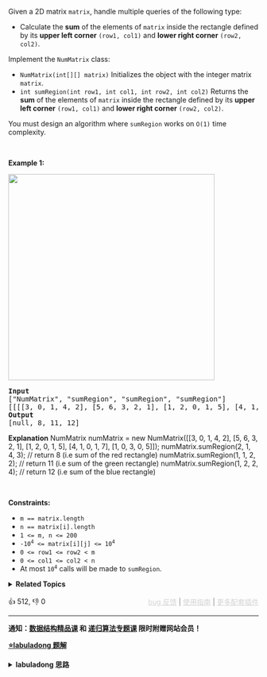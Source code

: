 <p>Given a 2D matrix <code>matrix</code>, handle multiple queries of the following type:</p>

<ul> 
 <li>Calculate the <strong>sum</strong> of the elements of <code>matrix</code> inside the rectangle defined by its <strong>upper left corner</strong> <code>(row1, col1)</code> and <strong>lower right corner</strong> <code>(row2, col2)</code>.</li> 
</ul>

<p>Implement the <code>NumMatrix</code> class:</p>

<ul> 
 <li><code>NumMatrix(int[][] matrix)</code> Initializes the object with the integer matrix <code>matrix</code>.</li> 
 <li><code>int sumRegion(int row1, int col1, int row2, int col2)</code> Returns the <strong>sum</strong> of the elements of <code>matrix</code> inside the rectangle defined by its <strong>upper left corner</strong> <code>(row1, col1)</code> and <strong>lower right corner</strong> <code>(row2, col2)</code>.</li> 
</ul>

<p>You must design an algorithm where <code>sumRegion</code> works on <code>O(1)</code> time complexity.</p>

<p>&nbsp;</p> 
<p><strong class="example">Example 1:</strong></p> 
<img alt="" src="https://assets.leetcode.com/uploads/2021/03/14/sum-grid.jpg" style="width: 415px; height: 415px;" /> 
<pre>
<strong>Input</strong>
["NumMatrix", "sumRegion", "sumRegion", "sumRegion"]
[[[[3, 0, 1, 4, 2], [5, 6, 3, 2, 1], [1, 2, 0, 1, 5], [4, 1, 0, 1, 7], [1, 0, 3, 0, 5]]], [2, 1, 4, 3], [1, 1, 2, 2], [1, 2, 2, 4]]
<strong>Output</strong>
[null, 8, 11, 12]
</pre>

<strong>Explanation</strong>
NumMatrix numMatrix = new NumMatrix([[3, 0, 1, 4, 2], [5, 6, 3, 2, 1], [1, 2, 0, 1, 5], [4, 1, 0, 1, 7], [1, 0, 3, 0, 5]]);
numMatrix.sumRegion(2, 1, 4, 3); // return 8 (i.e sum of the red rectangle)
numMatrix.sumRegion(1, 1, 2, 2); // return 11 (i.e sum of the green rectangle)
numMatrix.sumRegion(1, 2, 2, 4); // return 12 (i.e sum of the blue rectangle)
</pre>

<p>&nbsp;</p> 
<p><strong>Constraints:</strong></p>

<ul> 
 <li><code>m == matrix.length</code></li> 
 <li><code>n == matrix[i].length</code></li> 
 <li><code>1 &lt;= m, n &lt;= 200</code></li> 
 <li><code>-10<sup>4</sup> &lt;= matrix[i][j] &lt;= 10<sup>4</sup></code></li> 
 <li><code>0 &lt;= row1 &lt;= row2 &lt; m</code></li> 
 <li><code>0 &lt;= col1 &lt;= col2 &lt; n</code></li> 
 <li>At most <code>10<sup>4</sup></code> calls will be made to <code>sumRegion</code>.</li> 
</ul>

<details><summary><strong>Related Topics</strong></summary>设计 | 数组 | 矩阵 | 前缀和</details><br>

<div>👍 512, 👎 0<span style='float: right;'><span style='color: gray;'><a href='https://github.com/labuladong/fucking-algorithm/discussions/939' target='_blank' style='color: lightgray;text-decoration: underline;'>bug 反馈</a> | <a href='https://labuladong.gitee.io/article/fname.html?fname=jb插件简介' target='_blank' style='color: lightgray;text-decoration: underline;'>使用指南</a> | <a href='https://labuladong.github.io/algo/images/others/%E5%85%A8%E5%AE%B6%E6%A1%B6.jpg' target='_blank' style='color: lightgray;text-decoration: underline;'>更多配套插件</a></span></span></div>

<div id="labuladong"><hr>

**通知：[数据结构精品课](https://aep.h5.xeknow.com/s/1XJHEO) 和 [递归算法专题课](https://aep.xet.tech/s/3YGcq3) 限时附赠网站会员！**



<p><strong><a href="https://labuladong.gitee.io/article/slug.html?slug=range-sum-query-2d-immutable" target="_blank">⭐️labuladong 题解</a></strong></p>
<details><summary><strong>labuladong 思路</strong></summary>

## 基本思路

> 本文有视频版：[前缀和/差分数组技巧精讲](https://www.bilibili.com/video/BV1NY4y1J7xQ)

这题的思路和 [303. 区域和检索 - 数组不可变](/problems/range-sum-query-immutable) 中一维数组中的前缀和问题是非常类似的，如下图：

![](https://labuladong.github.io/pictures/前缀和/5.jpeg)

如果我想计算红色的这个子矩阵的元素之和，可以用绿色矩阵减去蓝色矩阵减去橙色矩阵最后加上粉色矩阵，而绿蓝橙粉这四个矩阵有一个共同的特点，就是左上角就是 `(0, 0)` 原点。

那么我们可以维护一个二维 `preSum` 数组，专门记录以原点为顶点的矩阵的元素之和，就可以用几次加减运算算出任何一个子矩阵的元素和。

**详细题解：[小而美的算法技巧：前缀和数组](https://labuladong.github.io/article/fname.html?fname=前缀和技巧)**

**标签：前缀和**

## 解法代码

提示：🟢 标记的是我写的解法代码，🤖 标记的是 chatGPT 翻译的多语言解法代码。如有错误，可以 [点这里](https://github.com/labuladong/fucking-algorithm/issues/1113) 反馈和修正。

<div class="tab-panel"><div class="tab-nav">
<button data-tab-item="cpp" class="tab-nav-button btn " data-tab-group="default" onclick="switchTab(this)">cpp🤖</button>

<button data-tab-item="python" class="tab-nav-button btn " data-tab-group="default" onclick="switchTab(this)">python🤖</button>

<button data-tab-item="java" class="tab-nav-button btn active" data-tab-group="default" onclick="switchTab(this)">java🟢</button>

<button data-tab-item="go" class="tab-nav-button btn " data-tab-group="default" onclick="switchTab(this)">go🤖</button>

<button data-tab-item="javascript" class="tab-nav-button btn " data-tab-group="default" onclick="switchTab(this)">javascript🤖</button>
</div><div class="tab-content">
<div data-tab-item="cpp" class="tab-item " data-tab-group="default"><div class="highlight">

```cpp
// 注意：cpp 代码由 chatGPT🤖 根据我的 java 代码翻译，旨在帮助不同背景的读者理解算法逻辑。
// 本代码已经通过力扣的测试用例，应该可直接成功提交。

class NumMatrix {
private:
    // preSum[i][j] 记录矩阵 [0, 0, i, j] 的元素和
    vector<vector<int>> preSum;

public:
    NumMatrix(vector<vector<int>>& matrix) {
        int m = matrix.size(), n = matrix[0].size();
        if (m == 0 || n == 0) return;
        // 构造前缀和矩阵
        preSum = vector<vector<int>>(m + 1, vector<int>(n + 1, 0));
        for (int i = 1; i <= m; i++) {
            for (int j = 1; j <= n; j++) {
                // 计算每个矩阵 [0, 0, i, j] 的元素和
                preSum[i][j] = preSum[i-1][j] + preSum[i][j-1] + matrix[i - 1][j - 1] - preSum[i-1][j-1];
            }
        }
    }

    // 计算子矩阵 [x1, y1, x2, y2] 的元素和
    int sumRegion(int x1, int y1, int x2, int y2) {
        // 目标矩阵之和由四个相邻矩阵运算获得
        return preSum[x2+1][y2+1] - preSum[x1][y2+1] - preSum[x2+1][y1] + preSum[x1][y1];
    }
};
```

</div></div>

<div data-tab-item="python" class="tab-item " data-tab-group="default"><div class="highlight">

```python
# 注意：python 代码由 chatGPT🤖 根据我的 java 代码翻译，旨在帮助不同背景的读者理解算法逻辑。
# 本代码已经通过力扣的测试用例，应该可直接成功提交。

class NumMatrix:
    # preSum[i][j] 记录矩阵 [0, 0, i, j] 的元素和
    def __init__(self, matrix: List[List[int]]):
        m, n = len(matrix), len(matrix[0])
        if m == 0 or n == 0:
            return
        # 构造前缀和矩阵
        self.preSum = [[0] * (n + 1) for _ in range(m + 1)]
        for i in range(1, m + 1):
            for j in range(1, n + 1):
                # 计算每个矩阵 [0, 0, i, j] 的元素和
                self.preSum[i][j] = self.preSum[i - 1][j] + self.preSum[i][j - 1] + matrix[i - 1][j - 1] - self.preSum[i - 1][j - 1]

    # 计算子矩阵 [x1, y1, x2, y2] 的元素和
    def sumRegion(self, x1: int, y1: int, x2: int, y2: int) -> int:
        # 目标矩阵之和由四个相邻矩阵运算获得
        return self.preSum[x2 + 1][y2 + 1] - self.preSum[x1][y2 + 1] - self.preSum[x2 + 1][y1] + self.preSum[x1][y1]
```

</div></div>

<div data-tab-item="java" class="tab-item active" data-tab-group="default"><div class="highlight">

```java
class NumMatrix {
    // preSum[i][j] 记录矩阵 [0, 0, i-1, j-1] 的元素和
    private int[][] preSum;

    public NumMatrix(int[][] matrix) {
        int m = matrix.length, n = matrix[0].length;
        if (m == 0 || n == 0) return;
        // 构造前缀和矩阵
        preSum = new int[m + 1][n + 1];
        for (int i = 1; i <= m; i++) {
            for (int j = 1; j <= n; j++) {
                // 计算每个矩阵 [0, 0, i, j] 的元素和
                preSum[i][j] = preSum[i-1][j] + preSum[i][j-1] + matrix[i - 1][j - 1] - preSum[i-1][j-1];
            }
        }
    }

    // 计算子矩阵 [x1, y1, x2, y2] 的元素和
    public int sumRegion(int x1, int y1, int x2, int y2) {
        // 目标矩阵之和由四个相邻矩阵运算获得
        return preSum[x2+1][y2+1] - preSum[x1][y2+1] - preSum[x2+1][y1] + preSum[x1][y1];
    }
}
```

</div></div>

<div data-tab-item="go" class="tab-item " data-tab-group="default"><div class="highlight">

```go
// 注意：go 代码由 chatGPT🤖 根据我的 java 代码翻译，旨在帮助不同背景的读者理解算法逻辑。
// 本代码已经通过力扣的测试用例，应该可直接成功提交。

type NumMatrix struct {
    // preSum[i][j] 记录矩阵 [0, 0, i, j] 的元素和
    preSum [][]int
}

func Constructor(matrix [][]int) NumMatrix {
    m, n := len(matrix), len(matrix[0])
    if m == 0 || n == 0 {
        return NumMatrix{}
    }
    // 构造前缀和矩阵
    preSum := make([][]int, m+1)
    for i := 0; i <= m; i++ {
        preSum[i] = make([]int, n+1)
    }
    for i := 1; i <= m; i++ {
        for j := 1; j <= n; j++ {
            // 计算每个矩阵 [0, 0, i, j] 的元素和
            preSum[i][j] = preSum[i-1][j] + preSum[i][j-1] + matrix[i-1][j-1] - preSum[i-1][j-1]
        }
    }
    return NumMatrix{preSum: preSum}
}

func (this *NumMatrix) SumRegion(x1 int, y1 int, x2 int, y2 int) int {
    // 目标矩阵之和由四个相邻矩阵运算获得
    return this.preSum[x2+1][y2+1] - this.preSum[x1][y2+1] - this.preSum[x2+1][y1] + this.preSum[x1][y1]
}
```

</div></div>

<div data-tab-item="javascript" class="tab-item " data-tab-group="default"><div class="highlight">

```javascript
// 注意：javascript 代码由 chatGPT🤖 根据我的 java 代码翻译，旨在帮助不同背景的读者理解算法逻辑。
// 本代码已经通过力扣的测试用例，应该可直接成功提交。

/**
 * @param {number[][]} matrix 矩阵
 */
var NumMatrix = function(matrix) {
  const m = matrix.length, n = matrix[0].length;
  if (m == 0 || n == 0) return;
  // preSum[i][j] 记录矩阵 [0, 0, i, j] 的元素和
  this.preSum = new Array(m + 1).fill().map(() => new Array(n + 1).fill(0));
  for (let i = 1; i <= m; i++) {
    for (let j = 1; j <= n; j++) {
      // 计算每个矩阵 [0, 0, i, j] 的元素和
      this.preSum[i][j] = this.preSum[i - 1][j] + this.preSum[i][j - 1] + matrix[i - 1][j - 1] - this.preSum[i - 1][j - 1];
    }
  }
};

/**
 * @param {number} x1 子矩阵左上角坐标x
 * @param {number} y1 子矩阵左上角坐标y
 * @param {number} x2 子矩阵右下角坐标x
 * @param {number} y2 子矩阵右下角坐标y
 * @return {number} 子矩阵元素和
 */
NumMatrix.prototype.sumRegion = function(x1, y1, x2, y2) {
  // 目标矩阵之和由四个相邻矩阵运算获得
  return this.preSum[x2 + 1][y2 + 1] - this.preSum[x1][y2 + 1] - this.preSum[x2 + 1][y1] + this.preSum[x1][y1];
};
```

</div></div>
</div></div>

**类似题目**：
  - [1314. 矩阵区域和 🟠](/problems/matrix-block-sum)
  - [303. 区域和检索 - 数组不可变 🟢](/problems/range-sum-query-immutable)
  - [剑指 Offer II 013. 二维子矩阵的和 🟠](/problems/O4NDxx)

</details>
</div>



